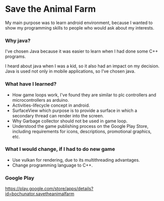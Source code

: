 # Save the Animal Farm

My main purpose was to learn android environment, because I wanted to show my programming skills to people who would ask about my interests.

### Why java?

I've chosen Java because it was easier to learn when I had done some C++ programs.

I heard about java when I was a kid, so it also had an impact on my decision. Java is used not only in mobile applications, so I've chosen java.

### What have I learned?

- How game loops work, I've found they are similar to plc controllers and microcontrollers as arduino.
- Activities-lifecycle concept in android.
- SurfaceView which purpose is to provide a surface in which a secondary thread can render into the screen.
- Why Garbage collector should not be used in game loop.
- Understood the game publishing process on the Google Play Store, including requirements for icons, descriptions, promotional graphics, etc.

### What I would change, if I had to do new game

- Use vulkan for rendering, due to its multithreading advantages.
- Change programming language to C++.

### Google Play

https://play.google.com/store/apps/details?id=bochunator.savetheanimalfarm